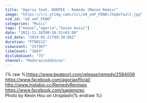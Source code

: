 ```yaml
---
title: "Agoria feat. NOEMIE - Remedy (Manoo Remix)"
image: "https:\/\/i.ytimg.com\/vi\/w9_smF_FEN0\/hqdefault.jpg"
vid_id: "w9_smF_FEN0"
categories: "Music"
tags: ["manoo","agoria","house music"]
date: "2021-11-10T00:58:31+03:00"
vid_date: "2019-05-21T09:30:06Z"
duration: "PT9M21S"
viewcount: "257987"
likeCount: "3883"
dislikeCount: "75"
channel: "Madorasindahouse"
---
```

{% raw %}<a rel="nofollow" target="blank" href="https://www.beatport.com/release/remedy/2584006">https://www.beatport.com/release/remedy/2584006</a><br /><a rel="nofollow" target="blank" href="https://www.facebook.com/agoriaofficial/">https://www.facebook.com/agoriaofficial/</a><br /><a rel="nofollow" target="blank" href="http://www.instabio.cc/RemedyRemixes">http://www.instabio.cc/RemedyRemixes</a><br /><a rel="nofollow" target="blank" href="https://www.facebook.com/sapiensrec">https://www.facebook.com/sapiensrec</a><br />Photo by Kevin Hou on Unsplash{% endraw %}
